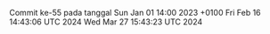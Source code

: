 Commit ke-55 pada tanggal Sun Jan 01 14:00 2023 +0100
Fri Feb 16 14:43:06 UTC 2024
Wed Mar 27 15:43:23 UTC 2024
